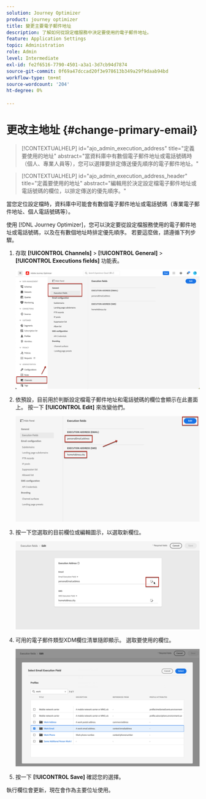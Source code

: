```yaml
---
solution: Journey Optimizer
product: journey optimizer
title: 變更主要電子郵件地址
description: 了解如何從設定檔服務中決定要使用的電子郵件地址。
feature: Application Settings
topic: Administration
role: Admin
level: Intermediate
exl-id: fe2f6516-7790-4501-a3a1-3d7cb94d7874
source-git-commit: 0f69a47dccad20f3e978613b349a29f9daab94bd
workflow-type: tm+mt
source-wordcount: '204'
ht-degree: 0%

---
```


# 更改主地址 {#change-primary-email}

>[!CONTEXTUALHELP]
>id="ajo_admin_execution_address"
>title="定義要使用的地址"
>abstract="當資料庫中有數個電子郵件地址或電話號碼時（個人、專業人員等），您可以選擇要排定傳送優先順序的電子郵件地址。"

>[!CONTEXTUALHELP]
>id="ajo_admin_execution_address_header"
>title="定義要使用的地址"
>abstract="編輯用於決定設定檔電子郵件地址或電話號碼的欄位，以排定傳送的優先順序。"

當您定位設定檔時，資料庫中可能會有數個電子郵件地址或電話號碼（專業電子郵件地址、個人電話號碼等）。

使用 [!DNL Journey Optimizer]，您可以決定要從設定檔服務使用的電子郵件地址或電話號碼，以及在有數個地址時排定優先順序。 若要這麼做，請遵循下列步驟。

1. 存取  **[!UICONTROL Channels]** > **[!UICONTROL General]** > **[!UICONTROL Executions fields]** 功能表。

   ![](assets/primary-address-execution-fields.png)

1. 依預設，目前用於判斷設定檔電子郵件地址和電話號碼的欄位會顯示在此畫面上。 按一下 **[!UICONTROL Edit]** 來改變他們。

   ![](assets/primary-address.png)

1. 按一下您選取的目前欄位或編輯圖示，以選取新欄位。

   ![](assets/primary-address-edit.png)

1. 可用的電子郵件類型XDM欄位清單隨即顯示。 選取要使用的欄位。

   ![](assets/primary-address-select-field.png)

1. 按一下 **[!UICONTROL Save]** 確認您的選擇。

執行欄位會更新，現在會作為主要位址使用。

<!--1. You can also select an additional field to use as secondary email address. This allows you to determine which field to use if the primary field is empty for a profile. -->
